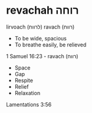 # revachah רוחה

lirvoach (לרווח)
    ravach (רווח)

- To be wide, spacious
- To breathe easily, be relieved

1 Samuel 16:23 - ravach (רווח)


- Space
- Gap
- Respite
- Relief
- Relaxation

Lamentations 3:56
